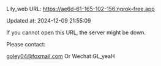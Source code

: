 Lily_web URL: https://ae6d-61-165-102-156.ngrok-free.app

Updated at: 2024-12-09 21:55:09

If you cannot open this URL, the server might be down.

Please contact: 

goley04@foxmail.com Or Wechat:GL_yeaH
